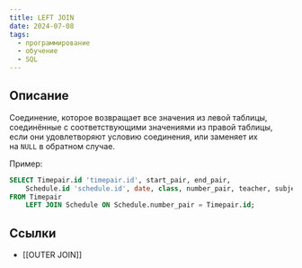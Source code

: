 ```yaml
---
title: LEFT JOIN
date: 2024-07-08
tags:
  - программирование
  - обучение
  - SQL
---
```


## Описание
Соединение, которое возвращает все значения из левой таблицы, соединённые с соответствующими значениями из правой таблицы, если они удовлетворяют условию соединения, или заменяет их на `NULL` в обратном случае.

Пример:
```sql
SELECT Timepair.id 'timepair.id', start_pair, end_pair,
    Schedule.id 'schedule.id', date, class, number_pair, teacher, subject, classroom
FROM Timepair
    LEFT JOIN Schedule ON Schedule.number_pair = Timepair.id;
```

## Ссылки
- [[OUTER JOIN]]
